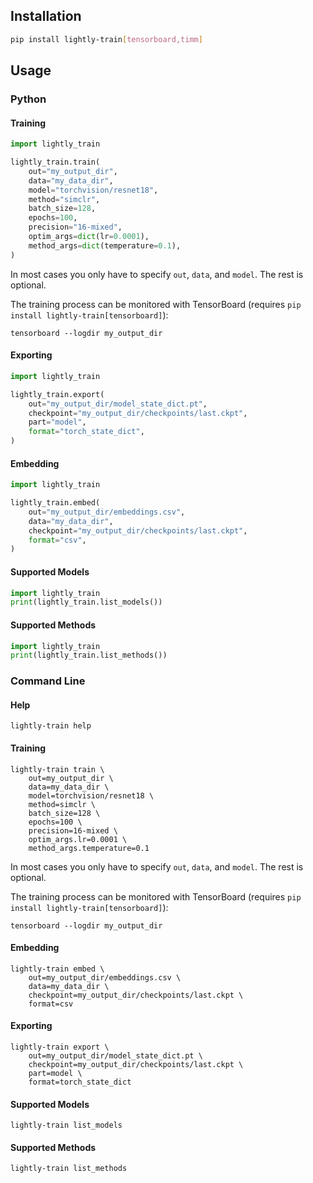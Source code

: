 ## Installation

```bash
pip install lightly-train[tensorboard,timm]
```

## Usage

### Python

#### Training
```python
import lightly_train

lightly_train.train(
    out="my_output_dir",
    data="my_data_dir",
    model="torchvision/resnet18",
    method="simclr",
    batch_size=128,
    epochs=100,
    precision="16-mixed",
    optim_args=dict(lr=0.0001),
    method_args=dict(temperature=0.1),
)
```

In most cases you only have to specify `out`, `data`, and `model`. The rest is optional.

The training process can be monitored with TensorBoard (requires 
`pip install lightly-train[tensorboard]`):
```
tensorboard --logdir my_output_dir
```

#### Exporting
```python
import lightly_train

lightly_train.export(
    out="my_output_dir/model_state_dict.pt",
    checkpoint="my_output_dir/checkpoints/last.ckpt",
    part="model",
    format="torch_state_dict",
)
```

#### Embedding
```python
import lightly_train

lightly_train.embed(
    out="my_output_dir/embeddings.csv",
    data="my_data_dir",
    checkpoint="my_output_dir/checkpoints/last.ckpt",
    format="csv",
)
```

#### Supported Models
```python
import lightly_train
print(lightly_train.list_models())
```

#### Supported Methods
```python
import lightly_train
print(lightly_train.list_methods())
```



### Command Line

#### Help
```
lightly-train help
```

#### Training
```
lightly-train train \
    out=my_output_dir \
    data=my_data_dir \
    model=torchvision/resnet18 \
    method=simclr \
    batch_size=128 \
    epochs=100 \
    precision=16-mixed \
    optim_args.lr=0.0001 \
    method_args.temperature=0.1
```

In most cases you only have to specify `out`, `data`, and `model`. The rest is optional.

The training process can be monitored with TensorBoard (requires 
`pip install lightly-train[tensorboard]`):
```
tensorboard --logdir my_output_dir
```

#### Embedding
```
lightly-train embed \
    out=my_output_dir/embeddings.csv \
    data=my_data_dir \
    checkpoint=my_output_dir/checkpoints/last.ckpt \
    format=csv
```

#### Exporting
```
lightly-train export \
    out=my_output_dir/model_state_dict.pt \
    checkpoint=my_output_dir/checkpoints/last.ckpt \
    part=model \
    format=torch_state_dict
```


#### Supported Models
```
lightly-train list_models
```

#### Supported Methods
```
lightly-train list_methods
```
